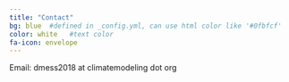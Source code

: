 ```yaml
---
title: "Contact"
bg: blue  #defined in _config.yml, can use html color like '#0fbfcf'
color: white   #text color
fa-icon: envelope
---
```

Email: dmess2018 at climatemodeling dot org

